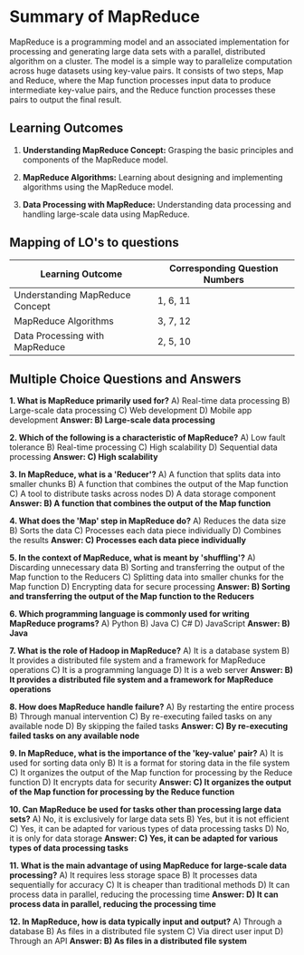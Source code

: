 # Summary of MapReduce

MapReduce is a programming model and an associated implementation for processing and generating large data sets with a parallel, distributed algorithm on a cluster. The model is a simple way to parallelize computation across huge datasets using key-value pairs. It consists of two steps, Map and Reduce, where the Map function processes input data to produce intermediate key-value pairs, and the Reduce function processes these pairs to output the final result.

## Learning Outcomes

1. **Understanding MapReduce Concept:** Grasping the basic principles and components of the MapReduce model.

2. **MapReduce Algorithms:** Learning about designing and implementing algorithms using the MapReduce model.

3. **Data Processing with MapReduce:** Understanding data processing and handling large-scale data using MapReduce.

## Mapping of LO's to questions

| Learning Outcome | Corresponding Question Numbers |
|------------------|--------------------------------|
| Understanding MapReduce Concept | 1, 6, 11 |
| MapReduce Algorithms | 3, 7, 12 |
| Data Processing with MapReduce | 2, 5, 10 |

## Multiple Choice Questions and Answers

**1. What is MapReduce primarily used for?**
   A) Real-time data processing
   B) Large-scale data processing
   C) Web development
   D) Mobile app development
   **Answer: B) Large-scale data processing**

**2. Which of the following is a characteristic of MapReduce?**
   A) Low fault tolerance
   B) Real-time processing
   C) High scalability
   D) Sequential data processing
   **Answer: C) High scalability**

**3. In MapReduce, what is a 'Reducer'?**
   A) A function that splits data into smaller chunks
   B) A function that combines the output of the Map function
   C) A tool to distribute tasks across nodes
   D) A data storage component
   **Answer: B) A function that combines the output of the Map function**

**4. What does the 'Map' step in MapReduce do?**
   A) Reduces the data size
   B) Sorts the data
   C) Processes each data piece individually
   D) Combines the results
   **Answer: C) Processes each data piece individually**

**5. In the context of MapReduce, what is meant by 'shuffling'?**
   A) Discarding unnecessary data
   B) Sorting and transferring the output of the Map function to the Reducers
   C) Splitting data into smaller chunks for the Map function
   D) Encrypting data for secure processing
   **Answer: B) Sorting and transferring the output of the Map function to the Reducers**

**6. Which programming language is commonly used for writing MapReduce programs?**
   A) Python
   B) Java
   C) C#
   D) JavaScript
   **Answer: B) Java**

**7. What is the role of Hadoop in MapReduce?**
   A) It is a database system
   B) It provides a distributed file system and a framework for MapReduce operations
   C) It is a programming language
   D) It is a web server
   **Answer: B) It provides a distributed file system and a framework for MapReduce operations**

**8. How does MapReduce handle failure?**
   A) By restarting the entire process
   B) Through manual intervention
   C) By re-executing failed tasks on any available node
   D) By skipping the failed tasks
   **Answer: C) By re-executing failed tasks on any available node**

**9. In MapReduce, what is the importance of the 'key-value' pair?**
   A) It is used for sorting data only
   B) It is a format for storing data in the file system
   C) It organizes the output of the Map function for processing by the Reduce function
   D) It encrypts data for security
   **Answer: C) It organizes the output of the Map function for processing by the Reduce function**

**10. Can MapReduce be used for tasks other than processing large data sets?**
   A) No, it is exclusively for large data sets
   B) Yes, but it is not efficient
   C) Yes, it can be adapted for various types of data processing tasks
   D) No, it is only for data storage
   **Answer: C) Yes, it can be adapted for various types of data processing tasks**

**11. What is the main advantage of using MapReduce for large-scale data processing?**
   A) It requires less storage space
   B) It processes data sequentially for accuracy
   C) It is cheaper than traditional methods
   D) It can process data in parallel, reducing the processing time
   **Answer: D) It can process data in parallel, reducing the processing time**

**12. In MapReduce, how is data typically input and output?**
   A) Through a database
   B) As files in a distributed file system
   C) Via direct user input
   D) Through an API
   **Answer: B) As files in a distributed file system**

